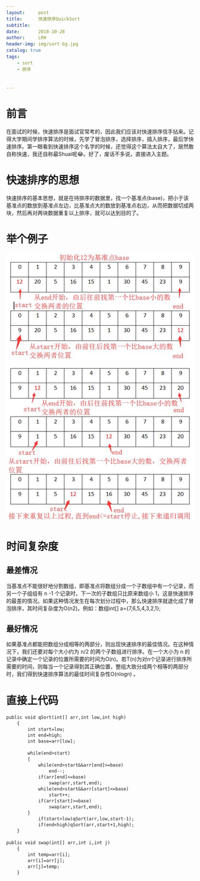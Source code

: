 ```yaml
---
layout:     post
title:      快速排序QuickSort
subtitle:   
date:       2018-10-28
author:     LRH
header-img: img/sort-bg.jpg
catalog: true
tags:
    - sort
    - 排序
    
    
---
```


# 前言
在面试的时候，快速排序是面试官常考的，因此我们应该对快速排序信手拈来。记得大学期间学排序算法的时候，先学了冒泡排序，选择排序，插入排序，最后学快速排序。第一眼看到快速排序这个名字的时候，还觉得这个算法太自大了，居然敢自称快速，我还自称最Shuai呢😂。好了，废话不多说，直接进入主题。
# 快速排序的思想
快速排序的基本思想，就是在待排序的数据里，找一个基准点(base)，把小于该基准点的数放到基准点左边，比基准点大的数放到基准点右边，从而把数据切成两块，然后再对两块数据重复以上排序，就可以达到目的了。
# 举个例子
![avatar](https://github.com/153011490/153011490.github.io/blob/master/img/qsort.jpg)
# 时间复杂度
## 最差情况
当基准点不能很好地分割数组，即基准点将数组分成一个子数组中有一个记录，而另一个子组组有 n -1 个记录时，下一次的子数组只比原来数组小 1，这是快速排序的最差的情况。如果这种情况发生在每次划分过程中，那么快速排序就退化成了冒泡排序，其时间复杂度为O(n2)。例如：数组int[] a={7,6,5,4,3,2,1};
## 最好情况
如果基准点都能把数组分成相等的两部分，则出现快速排序的最佳情况。在这种情况下，我们还要对每个大小约为 n/2 的两个子数组进行排序。在一个大小为 n 的记录中确定一个记录的位置所需要的时间为O(n)。若T(n)为对n个记录进行排序所需要的时间，则每当一个记录得到其正确位置，整组大致分成两个相等的两部分时，我们得到快速排序算法的最佳时间复杂性O(nlogn) 。
# 直接上代码
```
public void qSort(int[] arr,int low,int high)
	{
		int start=low;
		int end=high;
		int base=arr[low];
			
		while(end>start)
		{
			while(end>start&&arr[end]>=base)
				end--;
			if(arr[end]<=base)
				swap(arr,start,end);
			while(end>start&&arr[start]<=base)
				start++;
			if(arr[start]>=base)
				swap(arr,start,end);
		}
            if(start>low)qSort(arr,low,start-1);
			if(end<high)qSort(arr,start+1,high);
	}
	
public void swap(int[] arr,int i,int j)
	{
		int temp=arr[i];
		arr[i]=arr[j];
		arr[j]=temp;
	}
```
